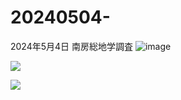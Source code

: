 # 20240504-

2024年5月4日 南房総地学調査
![image](https://github.com/nanbuwks/20240504-/assets/5674030/620e1cd2-ca3d-4cbb-b47c-cff3214b0a9a)


![](https://lh3.googleusercontent.com/pw/AP1GczOktf-NG7G1WJNBzCVRzavCCpmsKVfceUX_-CF-dR8Ncc7euK_HG8P5q-m1WQMYmEWkStfGHrmgPs6B5-N5mEZga9ENMzNyDAss3_nIm9-x6Fd3I7_WXq-bjx9bIhWZiAeuObrDIx_6QD2Oph_3JSGRoQ=w891-h668-s-no-gm?authuser=0)

![](https://lh3.googleusercontent.com/pw/AP1GczP9UZUsA6cqHpHbILVk5W8-vENvyyoqQXw-V6V4O9hNaQboln6_He8xVHQ2DAJ62Tv3TcDOpLmHTot_Ei0Qfbu4T527vhOLkLa6BTis20CF9Pkp7mmvWufNmizXj6-iWGk-zmsDcR4S7FpFV4CFlIfwDw=w1744-h785-s-no-gm?authuser=0)

